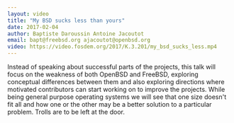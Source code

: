 ```yaml
---
layout: video
title: "My BSD sucks less than yours"
date: 2017-02-04
author: Baptiste Daroussin Antoine Jacoutot
email: bapt@freebsd.org ajacoutot@openbsd.org
video: https://video.fosdem.org/2017/K.3.201/my_bsd_sucks_less.mp4
---
```

Instead of speaking about successful parts of the projects, this talk will focus on the weakness of both OpenBSD and FreeBSD, exploring conceptual differences between them and also exploring directions where motivated contributors can start working on to improve the projects. While being general purpose operating systems we will see that one size doesn't fit all and how one or the other may be a better solution to a particular problem. Trolls are to be left at the door.
